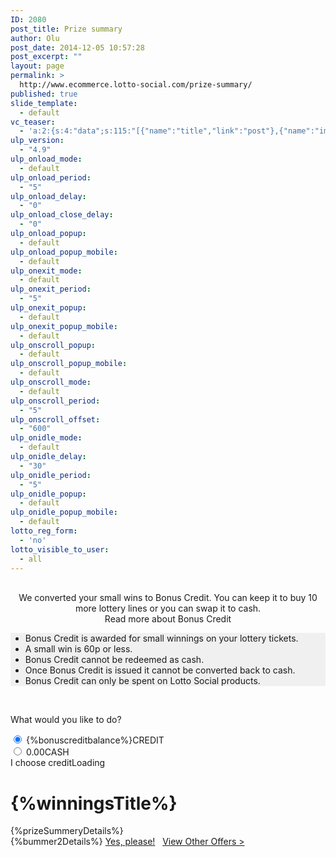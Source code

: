 ```yaml
---
ID: 2080
post_title: Prize summary
author: Olu
post_date: 2014-12-05 10:57:28
post_excerpt: ""
layout: page
permalink: >
  http://www.ecommerce.lotto-social.com/prize-summary/
published: true
slide_template:
  - default
vc_teaser:
  - 'a:2:{s:4:"data";s:115:"[{"name":"title","link":"post"},{"name":"image","image":"featured","link":"none"},{"name":"text","mode":"excerpt"}]";s:7:"bgcolor";s:0:"";}'
ulp_version:
  - "4.9"
ulp_onload_mode:
  - default
ulp_onload_period:
  - "5"
ulp_onload_delay:
  - "0"
ulp_onload_close_delay:
  - "0"
ulp_onload_popup:
  - default
ulp_onload_popup_mobile:
  - default
ulp_onexit_mode:
  - default
ulp_onexit_period:
  - "5"
ulp_onexit_popup:
  - default
ulp_onexit_popup_mobile:
  - default
ulp_onscroll_popup:
  - default
ulp_onscroll_popup_mobile:
  - default
ulp_onscroll_mode:
  - default
ulp_onscroll_period:
  - "5"
ulp_onscroll_offset:
  - "600"
ulp_onidle_mode:
  - default
ulp_onidle_delay:
  - "30"
ulp_onidle_period:
  - "5"
ulp_onidle_popup:
  - default
ulp_onidle_popup_mobile:
  - default
lotto_reg_form:
  - 'no'
lotto_visible_to_user:
  - all
---
```

<div id="prizeBreakdownModal" class="modal fade" data-backdrop="static">
  <div class="modal-dialog modal-lg">
    <div class="modal-content borderNone">
      <div id="overlay" class="overlay" style="background-color: #ffffff; height: 100%; opacity: 0.8; position: absolute; z-index: 100000; width: 100%; display: none;"></div>
      <div id="tploader" class="tploader" style="display: none;"></div>
      <div class="col-lg-12">
        <center><br>
          We converted your small wins to Bonus Credit. You can keep it to buy <span class="font14 keepText"> 10</span> more lottery lines or you can swap it to cash.<br><a class="readmore"><i class="fa fa-plus-circle readmore1"></i> <span class="">Read more about Bonus Credit </span></a>
        </center>
        <ul class=" moreinfobnscdr font12 hidden" style="background: #F0F0F0;">
          <li>Bonus Credit is awarded for small winnings on your lottery tickets.</li>
          <li>A small win is 60p or less.</li>
          <li>Bonus Credit cannot be redeemed as cash.</li>
          <li>Once Bonus Credit is issued it cannot be converted back to cash.</li>
          <li>Bonus Credit can only be spent on Lotto Social products.</li>
        </ul>
        </div><br>
      <p class="col-lg-12 tc">What would you like to do?</p>
      <div class="row">
        <div class="col-sm-8 col-sm-offset-2">
          <div class="col-xs-6 tc">
            <div>
              <label class="summaryradioBtn activeRadio" title="Keep as credit.">
                <input class="radiocredit" checked="checked" name="prizeBreakdown" type="radio" value="credit" />
                <span id="creditvalue" class="radioCustomText">{%bonuscreditbalance%}</span>CREDIT</label>
            </div>
          </div>
          <div class="col-xs-6 tc">
            <div>
              <label class="summaryradioBtn summarycashBtn" title="Convert to Cash.">
                <input class="radiocash" name="prizeBreakdown" type="radio" value="cash" />
                <span id="cashvalue" class="radioCustomText">0.00</span>CASH</label>
            </div>
          </div>
        </div>
      </div>
      <div class="modal-footer">
        <div class="row">
          <div class="col-md-8 col-sm-6 tr "></div>
          <div class="tr col-md-4 col-sm-6"><a id="cashtocreditbtn" class="btn btn-success confirm_credit ">I choose credit</a><a class="btn btn-default loadingBtn hidden"><img class="glyphicon" src="https://www.dev.lotto-social.com/cms2/wp-content/themes/textlotto/images/ajaxloader.gif" alt="" />Loading</a></div>
        </div>
      </div>
    </div>
  </div>
</div>
<!-- End modal -->
<div id="prizeCongratulations" class="row memberNew prizeBreakdownContent">
  <div class="col-lg-10 col-lg-offset-1 whiteBg">
    <h1 class="tc">{%winningsTitle%}</h1>
    <div class="row padding-xs">{%prizeSummeryDetails%}</div>
  </div>
</div>
<div id="over30days" class="row memberNew prizeBreakdownContent">
  <div class="col-lg-10 col-lg-offset-1 whiteBg tc">{%bummer2Details%} <a class="btn btn-success btn-lg" href="#">Yes, please!</a>   <a href="#">View Other Offers &gt;</a></div>
</div>
<script>
$( document ).ready(function() { var hash = window.location.hash; var location = window.location; if (hash=="#nowinnings") { $('.prizeBreakdownContent').hide(); $('#nowinning').show(); } else if (hash=="#nothingtocheck") { $('.prizeBreakdownContent').hide(); $('#nothingtocheck').show(); } else if (hash=="#youarenotplaying") { $('.prizeBreakdownContent').hide(); $('#youarenotplaying').show(); } else if (hash=="#over30days") { $('.prizeBreakdownContent').hide(); $('#over30days').show(); } else { $('.prizeBreakdownContent').hide(); $('#prizeCongratulations').show(); } $('.summaryradioBtn').click(function(){ $('.summaryradioBtn').removeClass('activeRadio'); $(this).addClass('activeRadio'); }); });
</script> 
<script>
function checkvalue(){
if($(".radiocash")[0].checked==true){
$(".confirm_credit")[0].innerHTML="I choose cash";
}
else if($(".radiocredit")[0].checked==true){
$(".confirm_credit")[0].innerHTML="I choose credit";
}
}
function displaymoreinfo(){
if($(".moreinfobnscdr").hasClass('hidden')==true){
	$(".moreinfobnscdr").removeClass('hidden');
        $(".readmore1").removeClass('fa-plus-circle');
        $(".readmore1").addClass('fa-minus-circle'); 
       	$(".readtext")[0].innerHTML="Read less about Bonus Credit";	
        

}
else{
	$(".moreinfobnscdr").addClass('hidden');
        $(".readmore1").removeClass('fa-minus-circle');
        $(".readmore1").addClass('fa-plus-circle');         
	$(".readtext")[0].innerHTML="Read more about Bonus Credit";
}
}
</script>
